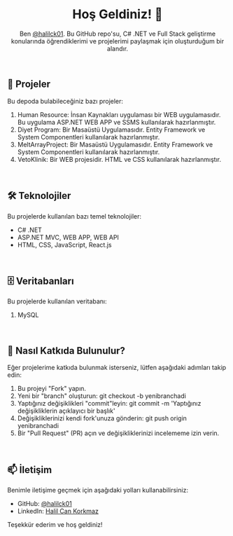 <h1 align="center">Hoş Geldiniz! 👋</h1>

<p align="center">
  Ben <a href="https://github.com/halilck01">@halilck01</a>. Bu GitHub repo'su, C# .NET ve Full Stack geliştirme konularında öğrendiklerimi ve projelerimi paylaşmak için oluşturduğum bir alandır.
</p>

<br>

## 🚀 Projeler

Bu depoda bulabileceğiniz bazı projeler:

1. Human Resource: İnsan Kaynakları uygulaması bir WEB uygulamasıdır. Bu uygulama ASP.NET WEB APP ve SSMS kullanılarak hazırlanmıştır.
2. Diyet Program: Bir Masaüstü Uygulamasıdır. Entity Framework ve System Componentleri kullanılarak hazırlanmıştır.
3. MeltArrayProject: Bir Masaüstü Uygulamasıdır. Entity Framework ve System Componentleri kullanılarak hazırlanmıştır.
4. VetoKlinik: Bir WEB projesidir. HTML ve CSS kullanılarak hazırlanmıştır.

<br>

## 🛠️ Teknolojiler

Bu projelerde kullanılan bazı temel teknolojiler:

- C# .NET
- ASP.NET MVC, WEB APP, WEB API
- HTML, CSS, JavaScript, React.js
  
<br>

## 🗄️ Veritabanları

Bu projelerde kullanılan veritabanı:

1. MySQL

<br>

## 🤝 Nasıl Katkıda Bulunulur?

Eğer projelerime katkıda bulunmak isterseniz, lütfen aşağıdaki adımları takip edin:

1. Bu projeyi "Fork" yapın.
2. Yeni bir "branch" oluşturun: git checkout -b yenibranchadi
3. Yaptığınız değişiklikleri "commit"leyin: git commit -m 'Yaptığınız değişikliklerin açıklayıcı bir başlık'
4. Değişikliklerinizi kendi fork'unuza gönderin: git push origin yenibranchadi
5. Bir "Pull Request" (PR) açın ve değişikliklerinizi incelememe izin verin.

<br>

## 📫 İletişim

Benimle iletişime geçmek için aşağıdaki yolları kullanabilirsiniz:

- GitHub: <a href="https://github.com/halilck01">@halilck01</a>
- LinkedIn: <a href="https://www.linkedin.com/in/halilck01/">Halil Can Korkmaz</a>

Teşekkür ederim ve hoş geldiniz!
